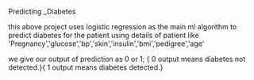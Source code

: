 Predicting _Diabetes

this above project uses logistic regression as the main ml algorithm to predict diabetes for the patient using details of patient like 'Pregnancy','glucose','bp','skin','insulin','bmi','pedigree','age'






























we give our output of prediction as 0 or 1;
               { 0 output means diabetes not detected.}{
                1 output means diabetes  detected.}
